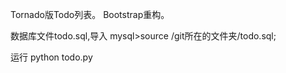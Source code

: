 Tornado版Todo列表。
Bootstrap重构。

数据库文件todo.sql,导入 mysql>source /git所在的文件夹/todo.sql;

运行 python todo.py
